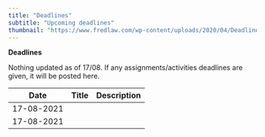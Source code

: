 ```yaml
---
title: "Deadlines"
subtitle: "Upcoming deadlines"
thumbnail: "https://www.fredlaw.com/wp-content/uploads/2020/04/Deadline-Stamp-620x310.jpg"
---
```


**Deadlines**

Nothing updated as of 17/08. If any assignments/activities deadlines are given, it will be posted here.

| Date        | Title       |  Description  |
| ----------- | ----------- |  -----------  |
| 17-08-2021  |             |               |
| 17-08-2021  |             |               |